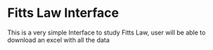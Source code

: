 # Fitts Law Interface
This is a very simple Interface to study Fitts Law, user will be able to download an excel with all the data 

